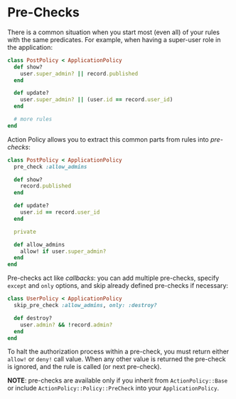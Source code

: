 # Pre-Checks

There is a common situation when you start most (even all) of your rules with the same predicates.
For example, when having a super-user role in the application:

<span style="display:none;"># rubocop:disable Lint/DuplicateMethods</span>

```ruby
class PostPolicy < ApplicationPolicy
  def show?
    user.super_admin? || record.published
  end

  def update?
    user.super_admin? || (user.id == record.user_id)
  end

  # more rules
end
```

Action Policy allows you to extract this common parts from rules into _pre-checks_:

```ruby
class PostPolicy < ApplicationPolicy
  pre_check :allow_admins

  def show?
    record.published
  end

  def update?
    user.id == record.user_id
  end

  private

  def allow_admins
    allow! if user.super_admin?
  end
end
```

<span style="display:none;"># rubocop:enable Lint/DuplicateMethods</span>

Pre-checks act like _callbacks_: you can add multiple pre-checks, specify `except` and `only` options, and skip already defined pre-checks if necessary:

```ruby
class UserPolicy < ApplicationPolicy
  skip_pre_check :allow_admins, only: :destroy?

  def destroy?
    user.admin? && !record.admin?
  end
end
```

To halt the authorization process within a pre-check, you must return either `allow!` or `deny!` call value. When any other value is returned the pre-check is ignored, and the rule is called (or next pre-check).

**NOTE**: pre-checks are available only if you inherit from `ActionPolicy::Base` or include `ActionPolicy::Policy::PreCheck` into your `ApplicationPolicy`.

